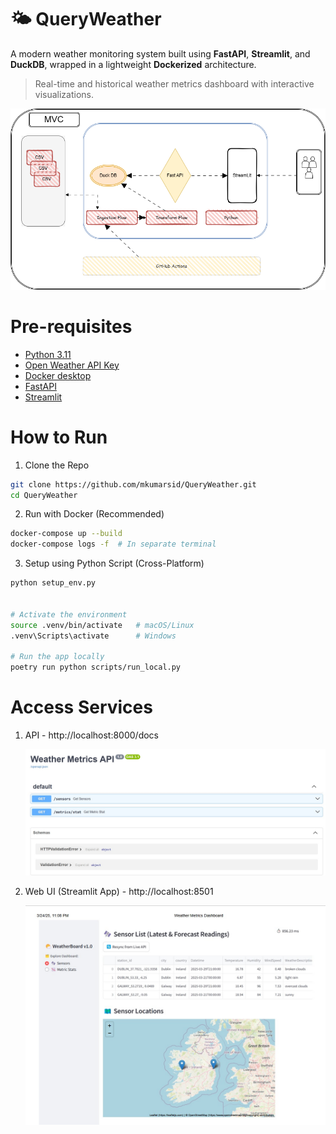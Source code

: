 # 🌤️ QueryWeather

A modern weather monitoring system built using **FastAPI**, **Streamlit**, and **DuckDB**, wrapped in a lightweight **Dockerized** architecture.

> Real-time and historical weather metrics dashboard with interactive visualizations.

![Query Weather Platform](images/QueryWeatherDesign.png "Modern Data Stack!")

# Pre-requisites

- [Python 3.11](https://www.python.org/downloads/)
- [Open Weather API Key](https://home.openweathermap.org/api_keys)
- [Docker desktop](https://docs.docker.com/desktop/install/)
- [FastAPI](https://fastapi.tiangolo.com/)
- [Streamlit](https://streamlit.io/)

# How to Run

1. Clone the Repo

```bash
git clone https://github.com/mkumarsid/QueryWeather.git
cd QueryWeather
```

2. Run with Docker (Recommended)

```bash
docker-compose up --build
docker-compose logs -f  # In separate terminal
```

3. Setup using Python Script (Cross-Platform)

```bash
python setup_env.py


# Activate the environment
source .venv/bin/activate   # macOS/Linux
.venv\Scripts\activate      # Windows

# Run the app locally
poetry run python scripts/run_local.py
```

# Access Services

1. API - http://localhost:8000/docs

   ![FastAPI](images/fastapi.jpg "FastAPI")

2. Web UI (Streamlit App) - http://localhost:8501

   ![Streamlit App](images/streamlit.jpg "Streamlit App")

